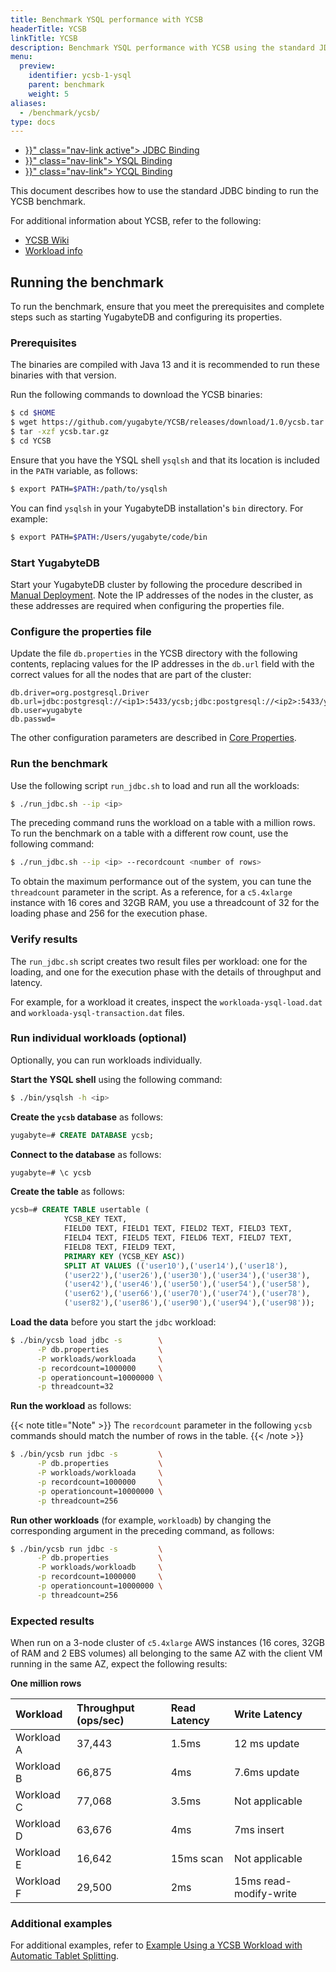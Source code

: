 ```yaml
---
title: Benchmark YSQL performance with YCSB
headerTitle: YCSB
linkTitle: YCSB
description: Benchmark YSQL performance with YCSB using the standard JDBC binding.
menu:
  preview:
    identifier: ycsb-1-ysql
    parent: benchmark
    weight: 5
aliases:
  - /benchmark/ycsb/
type: docs
---
```


<ul class="nav nav-tabs-alt nav-tabs-yb">

  <li >
    <a href="{{< relref "./ycsb-jdbc.md" >}}" class="nav-link active">
      <i class="icon-postgres" aria-hidden="true"></i>
      JDBC Binding
    </a>
  </li>

  <li >
    <a href="{{< relref "./ycsb-ysql.md" >}}" class="nav-link">
      <i class="icon-postgres" aria-hidden="true"></i>
      YSQL Binding
    </a>
  </li>

  <li >
    <a href="{{< relref "./ycsb-ycql.md" >}}" class="nav-link">
      <i class="icon-cassandra" aria-hidden="true"></i>
      YCQL Binding
    </a>
  </li>

</ul>

This document describes how to use the standard JDBC binding to run the YCSB benchmark.

For additional information about YCSB, refer to the following:

* [YCSB Wiki](https://github.com/brianfrankcooper/YCSB/wiki)
* [Workload info](https://github.com/brianfrankcooper/YCSB/wiki/Core-Workloads)

## Running the benchmark

To run the benchmark, ensure that you meet the prerequisites and complete steps such as starting YugabyteDB and configuring its properties.

### Prerequisites

The binaries are compiled with Java 13 and it is recommended to run these binaries with that version.

Run the following commands to download the YCSB binaries:

```sh
$ cd $HOME
$ wget https://github.com/yugabyte/YCSB/releases/download/1.0/ycsb.tar.gz
$ tar -xzf ycsb.tar.gz
$ cd YCSB
```

Ensure that you have the YSQL shell `ysqlsh` and that its location is included in the `PATH` variable, as follows:

```sh
$ export PATH=$PATH:/path/to/ysqlsh
```

You can find `ysqlsh` in your YugabyteDB installation's `bin` directory. For example:

```sh
$ export PATH=$PATH:/Users/yugabyte/code/bin
```

### Start YugabyteDB

Start your YugabyteDB cluster by following the procedure described in [Manual Deployment](../../deploy/manual-deployment/). Note the IP addresses of the nodes in the cluster, as these addresses are required when configuring the properties file.

### Configure the properties file

Update the file `db.properties` in the YCSB directory with the following contents, replacing values for the IP addresses in the `db.url` field with the correct values for all the nodes that are part of the cluster:

```properties
db.driver=org.postgresql.Driver
db.url=jdbc:postgresql://<ip1>:5433/ycsb;jdbc:postgresql://<ip2>:5433/ycsb;jdbc:postgresql://<ip3>:5433/ycsb;
db.user=yugabyte
db.passwd=
```

The other configuration parameters are described in [Core Properties](https://github.com/brianfrankcooper/YCSB/wiki/Core-Properties).

### Run the benchmark

Use the following script `run_jdbc.sh` to load and run all the workloads:

```sh
$ ./run_jdbc.sh --ip <ip>
```

The preceding command runs the workload on a table with a million rows. To run the benchmark on a table with a different row count, use the following command:

```sh
$ ./run_jdbc.sh --ip <ip> --recordcount <number of rows>
```

To obtain the maximum performance out of the system, you can tune the `threadcount` parameter in the script. As a reference, for a `c5.4xlarge` instance with 16 cores and 32GB RAM, you use a threadcount of 32 for the loading phase and 256 for the execution phase.

### Verify results

The `run_jdbc.sh` script creates two result files per workload: one for the loading, and one for the execution phase with the details of throughput and latency.

For example, for a workload it creates, inspect the `workloada-ysql-load.dat` and `workloada-ysql-transaction.dat` files.

### Run individual workloads (optional)

Optionally, you can run workloads individually.

**Start the YSQL shell** using the following command:

```sh
$ ./bin/ysqlsh -h <ip>
```

**Create the `ycsb` database** as follows:

```sql
yugabyte=# CREATE DATABASE ycsb;
```

**Connect to the database** as follows:

```sql
yugabyte=# \c ycsb
```

**Create the table** as follows:

```sql
ycsb=# CREATE TABLE usertable (
            YCSB_KEY TEXT,
            FIELD0 TEXT, FIELD1 TEXT, FIELD2 TEXT, FIELD3 TEXT,
            FIELD4 TEXT, FIELD5 TEXT, FIELD6 TEXT, FIELD7 TEXT,
            FIELD8 TEXT, FIELD9 TEXT,
            PRIMARY KEY (YCSB_KEY ASC))
            SPLIT AT VALUES (('user10'),('user14'),('user18'),
            ('user22'),('user26'),('user30'),('user34'),('user38'),
            ('user42'),('user46'),('user50'),('user54'),('user58'),
            ('user62'),('user66'),('user70'),('user74'),('user78'),
            ('user82'),('user86'),('user90'),('user94'),('user98'));
```

**Load the data** before you start the `jdbc` workload:

```sh
$ ./bin/ycsb load jdbc -s        \
      -P db.properties           \
      -P workloads/workloada     \
      -p recordcount=1000000     \
      -p operationcount=10000000 \
      -p threadcount=32
```

**Run the workload** as follows:

{{< note title="Note" >}}
The `recordcount` parameter in the following `ycsb` commands should match the number of rows in the table.
{{< /note >}}

```sh
$ ./bin/ycsb run jdbc -s         \
      -P db.properties           \
      -P workloads/workloada     \
      -p recordcount=1000000     \
      -p operationcount=10000000 \
      -p threadcount=256
```

**Run other workloads** (for example, `workloadb`) by changing the corresponding argument in the preceding command, as follows:

```sh
$ ./bin/ycsb run jdbc -s         \
      -P db.properties           \
      -P workloads/workloadb     \
      -p recordcount=1000000     \
      -p operationcount=10000000 \
      -p threadcount=256
```

### Expected results

When run on a 3-node cluster of `c5.4xlarge` AWS instances (16 cores, 32GB of RAM and 2 EBS volumes) all belonging to the same AZ with the client VM running in the same AZ, expect the following results:

**One million rows**

| Workload | Throughput (ops/sec) | Read Latency | Write Latency |
| :------- | :------------------- | :----------- | :------------ |
| Workload A | 37,443 | 1.5ms | 12 ms update |
| Workload B | 66,875 | 4ms | 7.6ms update |
| Workload C | 77,068 | 3.5ms | Not applicable |
| Workload D | 63,676 | 4ms | 7ms insert |
| Workload E | 16,642 | 15ms scan | Not applicable |
| Workload F | 29,500 | 2ms | 15ms read-modify-write |

### Additional examples

For additional examples, refer to [Example Using a YCSB Workload with Automatic Tablet Splitting](/preview/architecture/docdb-sharding/tablet-splitting/#example-using-a-ycsb-workload-with-automatic-tablet-splitting).

